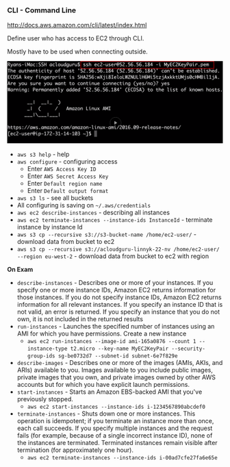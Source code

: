 ### CLI - Command Line

http://docs.aws.amazon.com/cli/latest/index.html

Define user who has access to EC2 through CLI.

Mostly have to be used when connecting outside.

![EC2](../../images/EC2/EC2-41.png)

- `aws s3 help` - help
- `aws configure` - configuring access
	- Enter `AWS Access Key ID`
	- Enter `AWS Secret Access Key`
	- Enter `Default region name`
	- Enter `Default output format`
- `aws s3 ls` - see all buckets
- All configuring is saving on `~/.aws/credentials`
- `aws ec2 describe-instances` - describing all instances
- `aws ec2 terminate-instances --instance-ids InstanceId` - terminate instance by instance Id
- `aws s3 cp --recursive s3://s3-bucket-name /home/ec2-user/` - download data from bucket to ec2
- `aws s3 cp --recursive s3://acloudguru-linnyk-22-nv /home/ec2-user/ --region eu-west-2` - download data from bucket to ec2 with region 

**On Exam**
- `describe-instances` - Describes one or more of your instances. If you specify one or more instance IDs, Amazon EC2 returns 
						 information for those instances. If you do not specify instance IDs, Amazon EC2 returns information for 
						 all relevant instances. If you specify an instance ID that is not valid, an error is returned. 
						 If you specify an instance that you do not own, it is not included in the returned results
- `run-instances` - Launches the specified number of instances using an AMI for which you have permissions. Create a new instance
	- `aws ec2 run-instances --image-id ami-165a0876 --count 1 --instance-type t2.micro --key-name MyEC2KeyPair --security-group-ids sg-be0732d7 --subnet-id subnet-6e7f829e`
- `describe-images` - Describes one or more of the images (AMIs, AKIs, and ARIs) available to you. Images available to you 
					 include public images, private images that you own, and private images owned by other AWS accounts but for which you have explicit launch permissions.
- `start-instances` - Starts an Amazon EBS-backed AMI that you've previously stopped. 
	- `aws ec2 start-instances --instance-ids i-1234567890abcdef0`
- `terminate-instances` - Shuts down one or more instances. This operation is idempotent; if you terminate an instance more than once, each call succeeds.
						 If you specify multiple instances and the request fails (for example, because of a single incorrect instance ID), none of the instances are terminated.
						 Terminated instances remain visible after termination (for approximately one hour).
	- `aws ec2 terminate-instances --instance-ids i-00ad7cfe27fa6e65e`
			
